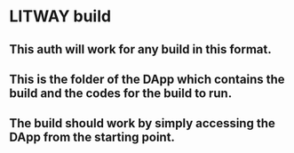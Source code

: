 # LITWAY build
## This auth will work for any build in this format.
## This is the folder of the DApp which contains the build and the codes for the build to run.
## The build should work by simply accessing the DApp from the starting point.